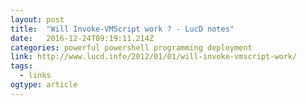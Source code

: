 ```yaml
---
layout: post 
title:  "Will Invoke-VMScript work ? - LucD notes" 
date:   2016-12-24T09:19:11.214Z 
categories: powerful powershell programming deployment
link: http://www.lucd.info/2012/01/01/will-invoke-vmscript-work/ 
tags:
  - links
ogtype: article 
---
```


